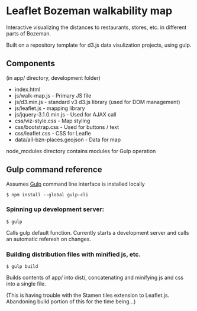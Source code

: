 # Leaflet Bozeman walkability map

Interactive visualizing the distances to restaurants, stores, etc. in different parts of Bozeman.

Built on a repository template for d3.js data visulization projects, using gulp.

## Components
(in app/ directory, development folder)

- index.html
- js/walk-map.js - Primary JS file
- js/d3.min.js - standard v3 d3.js library (used for DOM management)
- js/leaflet.js - mapping library
- js/jquery-3.1.0.min.js - Used for AJAX call
- css/viz-style.css - Map styling
- css/bootstrap.css - Used for buttons / text
- css/leaflet.css - CSS for Leafle
- data/all-bzn-places.geojson - Data for map

node_modules directory contains modules for Gulp operation

## Gulp command reference

Assumes [Gulp](http://gulpjs.com/) command line interface is installed locally
```
$ npm install --global gulp-cli
```

### Spinning up development server:
```
$ gulp
```
Calls gulp default function. Currently starts a development server and calls an automatic referesh on changes.

### Building distribution files with minified js, etc.

```
$ gulp build
```
Builds contents of app/ into dist/, concatenating and minifying js and css into a single file.

(This is having trouble with the Stamen tiles extension to Leaflet.js. Abandoning build portion of this for the time being...)